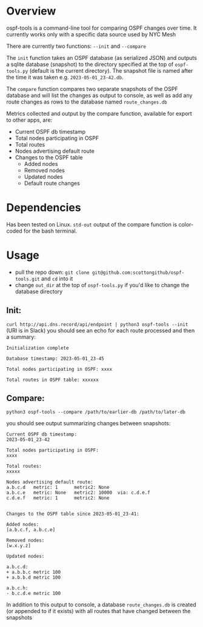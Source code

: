 # Overview
ospf-tools is a command-line tool for comparing OSPF changes over time. It currently works only with a specific data source used by NYC Mesh

There are currently two functions: `--init` and `--compare`

The `init` function takes an OSPF database (as serialized JSON) and outputs a sqlite database (snapshot) to the directory specified at the top of `ospf-tools.py` (default is the current directory). The snapshot file is named after the time it was taken e.g. `2023-05-01_23-42.db`.

The `compare` function compares two separate snapshots of the OSPF database and will list the changes as output to console, as well as add any route changes as rows to the database named `route_changes.db`

Metrics collected and output by the compare function, available for export to other apps, are:

* Current OSPF db timestamp
* Total nodes participating in OSPF
* Total routes 
* Nodes advertising default route
* Changes to the OSPF table
  + Added nodes
  + Removed nodes 
  + Updated nodes
  + Default route changes


# Dependencies
Has been tested on Linux. `std-out` output of the compare function is color-coded for the bash terminal.

# Usage

* pull the repo down: `git clone git@github.com:scottongithub/ospf-tools.git` and `cd` into it
* change `out_dir` at the top of `ospf-tools.py` if you'd like to change the database directory

## Init:

`curl http://api.dns.record/api/endpoint | python3 ospf-tools --init`
(URI is in Slack)
you should see an echo for each route processed and then a summary:
```
Initialization complete

Database timestamp: 2023-05-01_23-45 

Total nodes participating in OSPF: xxxx

Total routes in OSPF table: xxxxxx
````

## Compare:
`python3 ospf-tools --compare /path/to/earlier-db /path/to/later-db`

you should see output summarizing changes between snapshots:

```
Current OSPF db timestamp:
2023-05-01_23-42
 
Total nodes participating in OSPF: 
xxxx
 
Total routes: 
xxxxx
 
Nodes advertising default route:  
a.b.c.d   metric: 1      metric2: None
a.b.c.e   metric: None   metric2: 10000  via: c.d.e.f
c.d.e.f   metric: 1      metric2: None


Changes to the OSPF table since 2023-05-01_23-41:
 
Added nodes:  
[a.b.c.f, a.b.c.e]
 
Removed nodes:  
[w.x.y.z]
 
Updated nodes:  

a.b.c.d:
+ a.b.b.c metric 100 
+ a.b.b.d metric 100 

a.b.c.h:
- b.c.d.e metric 100 
```

In addition to this output to console, a database `route_changes.db` is created (or appended to if it exists) with all routes that have changed between the snapshots








